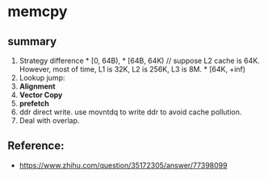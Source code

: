 # memcpy
## summary
   1. Strategy difference
    * [0, 64B), 
    * [64B, 64K)  // suppose L2 cache is 64K. However, most of time, L1 is 32K, L2 is 256K, L3 is 8M.
    * [64K, +inf)
   2. Lookup jump:
   3. **Alignment**
   4. **Vector Copy**
   5. **prefetch**
   6. ddr direct write. use movntdq to write ddr to avoid cache pollution.
   7. Deal with overlap.
## Reference:
   * https://www.zhihu.com/question/35172305/answer/77398099
   
   
  
